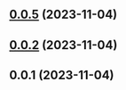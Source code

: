 ## [0.0.5](https://github.com/enncy/electron-quickly-start/compare/0.0.2...0.0.5) (2023-11-04)



## [0.0.2](https://github.com/enncy/electron-quickly-start/compare/0.0.1...0.0.2) (2023-11-04)



## 0.0.1 (2023-11-04)



